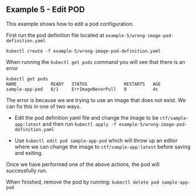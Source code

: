 ## Example 5 - Edit POD

This example shows how to edit a pod configuration.

First run the pod definition file located at `example-5/wrong-image-pod-definition.yaml` 

`kubectl create -f example-5/wrong-image-pod-definition.yaml`

When running the `kubectl get pods` command you will see that there is an error

```
kubectl get pods
NAME             READY   STATUS              RESTARTS   AGE
sample-app-pod   0/1     ErrImageNeverPull   0          4s
```

The error is because we are trying to use an image that does not exist. We can fix this in one of two ways.

- Edit the pod definition yaml file and change the image to be `ctf/sample-app:latest` and then run `kubectl apply -f example-5/wrong-image-pod-definition.yaml`

- Use `kubectl edit pod sample-app-pod` which will throw up an editor where we can change the image to `ctf/sample-app:latest` before saving and exiting.

Once we have performed one of the above actions, the pod will successfully run.

When finished, remove the pod by running: `kubectl delete pod sample-app-pod`